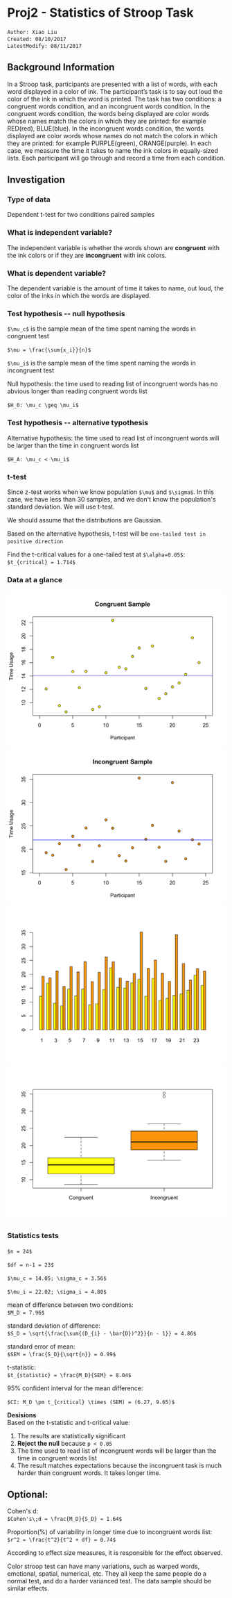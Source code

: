 
# Proj2 - Statistics of Stroop Task

```
Author: Xiao Liu
Created: 08/10/2017
LatestModify: 08/11/2017
```

## Background Information

In a Stroop task, participants are presented with a list of words, with each word displayed in a color of ink. The participant’s task is to say out loud the color of the ink in which the word is printed. The task has two conditions: a congruent words condition, and an incongruent words condition. In the congruent words condition, the words being displayed are color words whose names match the colors in which they are printed: for example RED(red), BLUE(blue). In the incongruent words condition, the words displayed are color words whose names do not match the colors in which they are printed: for example PURPLE(green), ORANGE(purple). In each case, we measure the time it takes to name the ink colors in equally-sized lists. Each participant will go through and record a time from each condition.


## Investigation

### Type of data
Dependent t-test for two conditions paired samples

### What is independent variable?

The independent variable is whether the words shown are **congruent** with the ink colors or if they are **incongruent** with ink colors.

### What is dependent variable?

The dependent variable is the amount of time it takes to name, out loud, the color of the inks in which the words are displayed.

### Test hypothesis -- null hypothesis

`$\mu_c$` is the sample mean of  the time spent naming the words in congruent test

`$\mu = \frac{\sum{x_i}}{n}$`

`$\mu_i$` is the sample mean of  the time spent naming the words in incongruent test

Null hypothesis: the time used to reading list of incongruent words has no abvious longer than reading congruent words list

`$H_0: \mu_c \geq \mu_i$`

### Test hypothesis -- alternative typothesis
Alternative hypothesis: the time used to read list of incongruent words will be larger than the time in congruent words list

``$H_A: \mu_c < \mu_i$``

### t-test
Since z-test works when we know population `$\mu$` and `$\sigma$`. In this case, we have less than 30 samples, and we don't know the population's standard deviation. We will use t-test.

We should assume that the distributions are Gaussian.

Based on the alternative hypothesis, t-test will be `one-tailed test in positive direction`

Find the t-critical values for a one-tailed test at `$\alpha=0.05$`:  
`$t_{critical} = 1.714$`


### Data at a glance
![image](./img/congruent.png)
![image](./img/incongruent.png)
![image](./img/barplot.png)
![image](./img/boxplot.png)

### Statistics tests

`$n = 24$`

`$df = n-1 = 23$`

`$\mu_c = 14.05; \sigma_c = 3.56$`

`$\mu_i = 22.02; \sigma_i = 4.80$`

mean of difference between two conditions:  
`$M_D = 7.96$`

standard deviation of difference:  
`$S_D = \sqrt{\frac{\sum{(D_{i} - \bar{D})^2}}{n - 1}} = 4.86$`

standard error of mean:  
`$SEM = \frac{S_D}{\sqrt{n}} = 0.99$`

t-statistic:  
`$t_{statistic} = \frac{M_D}{SEM} = 8.04$`

95% confident interval for the mean difference:  

`$CI: M_D \pm t_{critical} \times (SEM) = (6.27, 9.65)$`



**Desisions**  
Based on the t-statistic and t-critical value:
1. The results are statistically significant
2. **Reject the null** because `p < 0.05`
3. The time used to read list of incongruent words will be larger than the time in congruent words list
4. The result matches expectations because the incongruent task is much harder than congruent words. It takes longer time.


## Optional:

Cohen's d:  
`$Cohen's\;d = \frac{M_D}{S_D} = 1.64$`

Proportion(%) of variability in longer time due to incongruent words list:    
`$r^2 = \frac{t^2}{t^2 + df} = 0.74$`

According to effect size measures, it is responsible for the effect observed.

Color stroop test can have many variations, such as warped words, emotional, spatial, numerical, etc. They all keep the same people do a normal test, and do a harder varianced test. The data sample should be similar effects.




